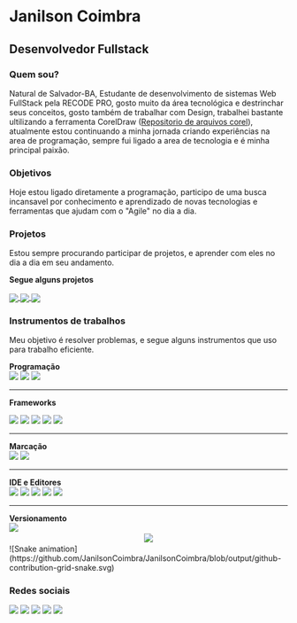 <h1>Janilson Coimbra</h1>
<h2>Desenvolvedor Fullstack</h1>
<h3>Quem sou?</h3>
<p>Natural de Salvador-BA, Estudante de desenvolvimento de sistemas Web FullStack pela RECODE PRO, gosto muito da área tecnológica e destrinchar seus conceitos, gosto também de trabalhar com Design, trabalhei bastante ultilizando a ferramenta CorelDraw (<a href="https://github.com/JanilsonCoimbra/CorelDraw2020-Projetos" target="_BLANK">Repositorio de arquivos corel</a>), atualmente estou continuando a minha jornada criando experiências na area de programação, sempre fui ligado a area de tecnologia e é minha principal paixão.</p>
<h3>Objetivos</h3>
<p>Hoje estou ligado diretamente a programação, participo de uma busca incansavel por conhecimento e aprendizado de novas tecnologias e ferramentas que ajudam com o "Agile" no dia a dia.</p>

<h3>Projetos</h3>
<p>Estou sempre procurando participar de projetos, e aprender com eles no dia a dia em seu andamento.</p>
<p><b>Segue alguns projetos</b></p>
<a href="https://github.com/JanilsonCoimbra/Projeto-AgenciaViagem">
  <img align="center" src="https://github-readme-stats.vercel.app/api/pin/?username=JanilsonCoimbra&repo=Projeto-AgenciaViagem" />
</a>
<a href="https://github.com/JanilsonCoimbra/Progamando-em-Python">
  <img align="center" src="https://github-readme-stats.vercel.app/api/pin/?username=JanilsonCoimbra&repo=Progamando-em-Python" />
</a>
<a href="https://github.com/JanilsonCoimbra/CorelDraw2020-Projetos">
  <img align="center" src="https://github-readme-stats.vercel.app/api/pin/?username=JanilsonCoimbra&repo=CorelDraw2020-Projetos" />
</a>
<h3>Instrumentos de trabalhos</h3>
<p>Meu objetivo é resolver problemas, e segue alguns instrumentos que uso para trabalho eficiente.</p>
<section>
<Strong id="programacao">Programação</Strong><br/>
<a href="#programacao"><img src="https://img.shields.io/badge/C%23-239120?style=for-the-badge&logo=c-sharp&logoColor=white"/></a>
<a href="#programacao"><img src="https://img.shields.io/badge/Java-ED8B00?style=for-the-badge&logo=java&logoColor=white"/></a>
<a href="#programacao"><img src="https://img.shields.io/badge/JavaScript-323330?style=for-the-badge&logo=javascript&logoColor=F7DF1E"/></a>
</section>
<section>
<hr>
<Strong id="programacao">Frameworks</Strong><br/>

<a href="#programacao"><img src="https://img.shields.io/badge/.NET-512BD4?style=for-the-badge&logo=dotnet&logoColor=white"/></a>
<a href="#programacao"><img src="https://img.shields.io/badge/Bootstrap-563D7C?style=for-the-badge&logo=bootstrap&logoColor=white"/></a>
<a href="#programacao"><img src="https://img.shields.io/badge/React-20232A?style=for-the-badge&logo=react&logoColor=61DAFB"/></a>
<a href="#programacao"><img src="https://img.shields.io/badge/React_Router-CA4245?style=for-the-badge&logo=react-router&logoColor=white"/></a>
<a href="#programacao"><img src="https://img.shields.io/badge/Redux-593D88?style=for-the-badge&logo=redux&logoColor=white"/></a>
</section>
<section>
<hr>
<Strong id="programacao">Marcação</Strong><br/>
<a href="#programacao"><img src="https://img.shields.io/badge/HTML5-E34F26?style=for-the-badge&logo=html5&logoColor=white"/></a>
<a href="#programacao"><img src="https://img.shields.io/badge/CSS3-1572B6?style=for-the-badge&logo=css3&logoColor=white"/></a>
</section>
<section>
<hr>
<Strong id="programacao">IDE e Editores</Strong><br/>
<a href="#programacao"><img src="https://img.shields.io/badge/Eclipse-2C2255?style=for-the-badge&logo=eclipse&logoColor=white"/></a>
<a href="#programacao"><img src="https://img.shields.io/badge/netbeans-1B6AC6?style=for-the-badge&logo=apachenetbeanside&logoColor=white"/></a>
<a href="#programacao"><img src="https://img.shields.io/badge/sublime_text-%23575757.svg?&style=for-the-badge&logo=sublime-text&logoColor=important"/></a>
<a href="#programacao"><img src="https://img.shields.io/badge/Visual_Studio-5C2D91?style=for-the-badge&logo=visual%20studio&logoColor=white"/></a>
<a href="#programacao"><img src="https://img.shields.io/badge/Visual_Studio_Code-0078D4?style=for-the-badge&logo=visual%20studio%20code&logoColor=white"/></a>
</section>
<hr>
<Strong id="programacao">Versionamento</Strong><br/>
<a href="#programacao"><img src="https://img.shields.io/badge/GIT-E44C30?style=for-the-badge&logo=git&logoColor=white"/></a>
<div align="center">
<img src="https://github-readme-stats.vercel.app/api?username=JanilsonCoimbra&theme=Gradiente"/>
</div>
  ![Snake animation](https://github.com/JanilsonCoimbra/JanilsonCoimbra/blob/output/github-contribution-grid-snake.svg)
<h3>Redes sociais</h3>
<a href="https://github.com/JanilsonCoimbra"><img src="https://img.shields.io/badge/GitHub-100000?style=for-the-badge&logo=github&logoColor=white"/></a>
<a href="mailto:janilson.coimbra@gmail.com"><img src="https://img.shields.io/badge/Gmail-D14836?style=for-the-badge&logo=gmail&logoColor=white"/></a>
<a href="https://www.linkedin.com/in/janilson-coimbra-780761209/"><img src="https://img.shields.io/badge/LinkedIn-0077B5?style=for-the-badge&logo=linkedin&logoColor=white"/></a>
<a href="https://www.instagram.com/janilsoncoimbra/"><img src="https://img.shields.io/badge/Instagram-E4405F?style=for-the-badge&logo=instagram&logoColor=white"/></a>
<a href="https://api.whatsapp.com/send?phone=5571985011600&text=Oi%20Janilson%2C%20vim%20do%20portifolio%20no%20linkedin" target="_blank"><img src="https://img.shields.io/badge/WhatsApp-25D366?style=for-the-badge&logo=whatsapp&logoColor=white"/></a>

